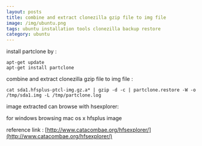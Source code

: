 ```yaml
---
layout: posts
title: combine and extract clonezilla gzip file to img file
image: /img/ubuntu.png
tags: ubuntu installation tools clonezilla backup restore
category: ubuntu
---
```


install partclone by :
```
apt-get update
apt-get install partclone
```
combine and extract clonezilla gzip file to img file :
```
cat sda1.hfsplus-ptcl-img.gz.a* | gzip -d -c | partclone.restore -W -o /tmp/sda1.img -L /tmp/partclone.log
```

image extracted can browse with hsexplorer:

for windows browsing mac os x hfsplus image

reference link :
[http://www.catacombae.org/hfsexplorer/](http://www.catacombae.org/hfsexplorer/)

